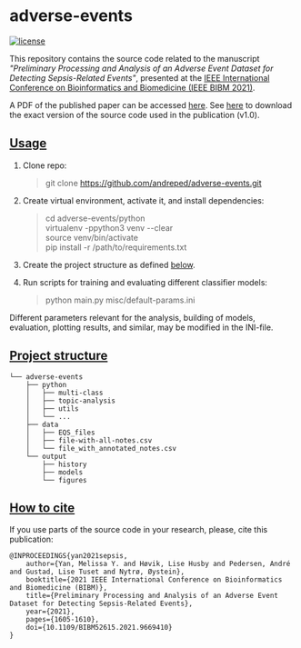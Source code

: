 # adverse-events

[![license](https://img.shields.io/github/license/DAVFoundation/captain-n3m0.svg?style=flat-square)](https://github.com/DAVFoundation/captain-n3m0/blob/master/LICENSE)

This repository contains the source code related to the manuscript _"Preliminary Processing and Analysis of an Adverse Event Dataset for Detecting Sepsis-Related Events"_, presented at the [IEEE International Conference on Bioinformatics and Biomedicine (IEEE BIBM 2021)](http://ieeebibm.org/BIBM2021/).

A PDF of the published paper can be accessed [here](https://ntnuopen.ntnu.no/ntnu-xmlui/bitstream/handle/11250/2979827/B579_9996.pdf?sequence=2&isAllowed=y). See [here](https://github.com/andreped/adverse-events/releases/tag/v1.0) to download the exact version of the source code used in the publication (v1.0).

## [Usage](https://github.com/andreped/adverse-events#usage)

1) Clone repo:
    > git clone https://github.com/andreped/adverse-events.git

2) Create virtual environment, activate it, and install dependencies:
    > cd adverse-events/python  
    > virtualenv -ppython3 venv --clear  
    > source venv/bin/activate  
    > pip install -r /path/to/requirements.txt

3) Create the project structure as defined [below](https://github.com/andreped/adverse-events#project-structure).

4) Run scripts for training and evaluating different classifier models:
    > python main.py misc/default-params.ini

Different parameters relevant for the analysis, building of models, evaluation, plotting results, and similar, may be modified in the INI-file.

## [Project structure](https://github.com/andreped/adverse-events#project-structure)

    └── adverse-events
        ├── python
        │   ├── multi-class
        │   ├── topic-analysis
        │   ├── utils
        │   └── ...
        ├── data
        │   ├── EQS_files
        │   ├── file-with-all-notes.csv
        │   └── file_with_annotated_notes.csv
        └── output
            ├── history
            ├── models
            └── figures

## [How to cite](https://github.com/andreped/adverse-events#how-to-cite)

If you use parts of the source code in your research, please, cite this publication:

```
@INPROCEEDINGS{yan2021sepsis,
    author={Yan, Melissa Y. and Høvik, Lise Husby and Pedersen, André and Gustad, Lise Tuset and Nytrø, Øystein},
    booktitle={2021 IEEE International Conference on Bioinformatics and Biomedicine (BIBM)},
    title={Preliminary Processing and Analysis of an Adverse Event Dataset for Detecting Sepsis-Related Events},
    year={2021},
    pages={1605-1610},
    doi={10.1109/BIBM52615.2021.9669410}
}
```
